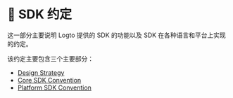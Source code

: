 # 📃 SDK 约定

这一部分主要说明 Logto 提供的 SDK 的功能以及 SDK 在各种语言和平台上实现的约定。

该约定主要包含三个主要部分：

- [Design Strategy](../../../../../../../docs/docs/references/sdk-convention/design-strategy.md)
- [Core SDK Convention](../../../../../../../docs/docs/references/sdk-convention/core-sdk-convention.mdx)
- [Platform SDK Convention](../../../../../../../docs/docs/references/sdk-convention/platform-sdk-convention.mdx)
